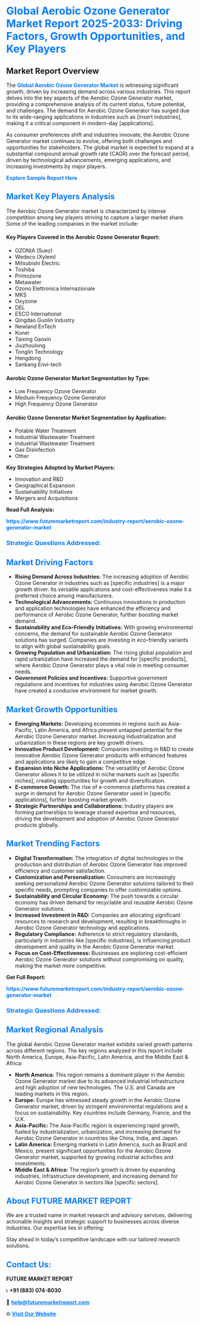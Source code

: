 <h1 style="color: #007BFF;">Global Aerobic Ozone Generator Market Report 2025-2033: Driving Factors, Growth Opportunities, and Key Players</h1>

<section id="overview">
<h2>Market Report Overview</h2>
<p>The <a href="https://www.futuremarketreport.com/industry-report/aerobic-ozone-generator-market" style="color: #007BFF; text-decoration: none;"><strong>Global Aerobic Ozone Generator Market</strong></a> is witnessing significant growth, driven by increasing demand across various industries. This report delves into the key aspects of the Aerobic Ozone Generator market, providing a comprehensive analysis of its current status, future potential, and challenges. The demand for Aerobic Ozone Generator has surged due to its wide-ranging applications in industries such as [insert industries], making it a critical component in modern-day [applications].</p>
<p>As consumer preferences shift and industries innovate, the Aerobic Ozone Generator market continues to evolve, offering both challenges and opportunities for stakeholders. The global market is expected to expand at a substantial compound annual growth rate (CAGR) over the forecast period, driven by technological advancements, emerging applications, and increasing investments by major players.</p>
</section>

<section id="overview">
<p><a href="https://www.futuremarketreport.com/request-sample/reportId=89459" style="color: #007BFF; text-decoration: none;"><strong>Explore Sample Report Here</strong></a></p>
</section>

<section id="key-players">
<h2 style="color: #007BFF;">Market Key Players Analysis</h2>
<p>The Aerobic Ozone Generator market is characterized by intense competition among key players striving to capture a larger market share. Some of the leading companies in the market include:</p>
<h4>Key Players Covered in the Aerobic Ozone Generator Report:</h4>
<ul><li>OZONIA (Suez)</li><li>Wedeco (Xylem)</li><li>Mitsubishi Electric</li><li>Toshiba</li><li>Primozone</li><li>Metawater</li><li>Ozono Elettronica Internazionale</li><li>MKS</li><li>Oxyzone</li><li>DEL</li><li>ESCO lnternational</li><li>Qingdao Guolin Industry</li><li>Newland EnTech</li><li>Koner</li><li>Taixing Gaoxin</li><li>Jiuzhoulong</li><li>Tonglin Technology</li><li>Hengdong</li><li>Sankang Envi-tech</li></ul>
<h4>Aerobic Ozone Generator Market Segmentation by Type:</h4>
<ul><li>Low Frequency Ozone Generator</li><li>Medium Frequency Ozone Generator</li><li>High Frequency Ozone Generator</li></ul>

<h4>Aerobic Ozone Generator Market Segmentation by Application:</h4>
<ul><li>Potable Water Treatment</li><li>Industrial Wastewater Treatment</li><li>Industrial Wastewater Treatment</li><li>Gas Disinfection</li><li>Other</li></ul>
<p><strong>Key Strategies Adopted by Market Players:</strong></p>
<ul>
<li>Innovation and R&D</li>
<li>Geographical Expansion</li>
<li>Sustainability Initiatives</li>
<li>Mergers and Acquisitions</li>
</ul>
</section>

<section>
<p><strong>Read Full Analysis: </strong></p><a href="https://www.futuremarketreport.com/industry-report/aerobic-ozone-generator-market" style="color: #007BFF; text-decoration: none;"><strong>https://www.futuremarketreport.com/industry-report/aerobic-ozone-generator-market</strong></a>
<h3 style="color: #007BFF;">Strategic Questions Addressed:</h3>
</section>

<section id="driving-factors">
<h2 style="color: #007BFF;">Market Driving Factors</h2>
<ul>
<li><strong>Rising Demand Across Industries:</strong> The increasing adoption of Aerobic Ozone Generator in industries such as [specific industries] is a major growth driver. Its versatile applications and cost-effectiveness make it a preferred choice among manufacturers.</li>
<li><strong>Technological Advancements:</strong> Continuous innovations in production and application technologies have enhanced the efficiency and performance of Aerobic Ozone Generator, further boosting market demand.</li>
<li><strong>Sustainability and Eco-Friendly Initiatives:</strong> With growing environmental concerns, the demand for sustainable Aerobic Ozone Generator solutions has surged. Companies are investing in eco-friendly variants to align with global sustainability goals.</li>
<li><strong>Growing Population and Urbanization:</strong> The rising global population and rapid urbanization have increased the demand for [specific products], where Aerobic Ozone Generator plays a vital role in meeting consumer needs.</li>
<li><strong>Government Policies and Incentives:</strong> Supportive government regulations and incentives for industries using Aerobic Ozone Generator have created a conducive environment for market growth.</li>
</ul>
</section>

<section id="growth-opportunities">
<h2 style="color: #007BFF;">Market Growth Opportunities</h2>
<ul>
<li><strong>Emerging Markets:</strong> Developing economies in regions such as Asia-Pacific, Latin America, and Africa present untapped potential for the Aerobic Ozone Generator market. Increasing industrialization and urbanization in these regions are key growth drivers.</li>
<li><strong>Innovative Product Development:</strong> Companies investing in R&D to create innovative Aerobic Ozone Generator products with enhanced features and applications are likely to gain a competitive edge.</li>
<li><strong>Expansion into Niche Applications:</strong> The versatility of Aerobic Ozone Generator allows it to be utilized in niche markets such as [specific niches], creating opportunities for growth and diversification.</li>
<li><strong>E-commerce Growth:</strong> The rise of e-commerce platforms has created a surge in demand for Aerobic Ozone Generator used in [specific applications], further boosting market growth.</li>
<li><strong>Strategic Partnerships and Collaborations:</strong> Industry players are forming partnerships to leverage shared expertise and resources, driving the development and adoption of Aerobic Ozone Generator products globally.</li>
</ul>
</section>

<section id="trending-factors">
<h2 style="color: #007BFF;">Market Trending Factors</h2>
<ul>
<li><strong>Digital Transformation:</strong> The integration of digital technologies in the production and distribution of Aerobic Ozone Generator has improved efficiency and customer satisfaction.</li>
<li><strong>Customization and Personalization:</strong> Consumers are increasingly seeking personalized Aerobic Ozone Generator solutions tailored to their specific needs, prompting companies to offer customizable options.</li>
<li><strong>Sustainability and Circular Economy:</strong> The push towards a circular economy has driven demand for recyclable and reusable Aerobic Ozone Generator solutions.</li>
<li><strong>Increased Investment in R&D:</strong> Companies are allocating significant resources to research and development, resulting in breakthroughs in Aerobic Ozone Generator technology and applications.</li>
<li><strong>Regulatory Compliance:</strong> Adherence to strict regulatory standards, particularly in industries like [specific industries], is influencing product development and quality in the Aerobic Ozone Generator market.</li>
<li><strong>Focus on Cost-Effectiveness:</strong> Businesses are exploring cost-efficient Aerobic Ozone Generator solutions without compromising on quality, making the market more competitive.</li>
</ul>
</section>

<section>
<p><strong>Get Full Report: </strong></p><a href="https://www.futuremarketreport.com/industry-report/aerobic-ozone-generator-market" style="color: #007BFF; text-decoration: none;"><strong>https://www.futuremarketreport.com/industry-report/aerobic-ozone-generator-market</strong></a>
<h3 style="color: #007BFF;">Strategic Questions Addressed:</h3>
</section>


<section id="regional-analysis">
<h2 style="color: #007BFF;">Market Regional Analysis</h2>
<p>The global Aerobic Ozone Generator market exhibits varied growth patterns across different regions. The key regions analyzed in this report include North America, Europe, Asia-Pacific, Latin America, and the Middle East & Africa:</p>
<ul>
<li><strong>North America:</strong> This region remains a dominant player in the Aerobic Ozone Generator market due to its advanced industrial infrastructure and high adoption of new technologies. The U.S. and Canada are leading markets in this region.</li>
<li><strong>Europe:</strong> Europe has witnessed steady growth in the Aerobic Ozone Generator market, driven by stringent environmental regulations and a focus on sustainability. Key countries include Germany, France, and the U.K.</li>
<li><strong>Asia-Pacific:</strong> The Asia-Pacific region is experiencing rapid growth, fueled by industrialization, urbanization, and increasing demand for Aerobic Ozone Generator in countries like China, India, and Japan.</li>
<li><strong>Latin America:</strong> Emerging markets in Latin America, such as Brazil and Mexico, present significant opportunities for the Aerobic Ozone Generator market, supported by growing industrial activities and investments.</li>
<li><strong>Middle East & Africa:</strong> The region’s growth is driven by expanding industries, infrastructure development, and increasing demand for Aerobic Ozone Generator in sectors like [specific sectors].</li>
</ul>
</section>

<footer>
<h2 style="color: #007BFF;">About FUTURE MARKET REPORT</h2>
<p>We are a trusted name in market research and advisory services, delivering actionable insights and strategic support to businesses across diverse industries. Our expertise lies in offering:</p>

<p>Stay ahead in today’s competitive landscape with our tailored research solutions.</p>

<h2 style="color: #007BFF;">Contact Us:</h2>
<p><strong>FUTURE MARKET REPORT</strong></p>
<p>📞 <strong>+91 (883) 074-8030</strong></p>
<p>📧 <strong><a href="mailto:help@futuremarketreport.com" style="color: #007BFF;">help@futuremarketreport.com</a></strong></p>
<p>🌐 <strong><a href="https://www.futuremarketreport.com/" style="color: #007BFF;">Visit Our Website</a></strong></p>
</footer>